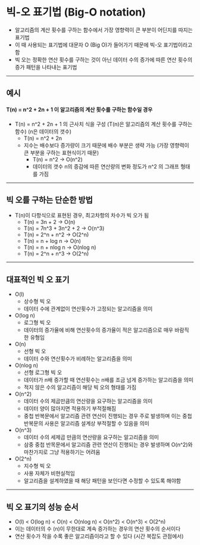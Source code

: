 # 빅-오 표기법 (Big-O notation)

- 알고리즘의 계산 횟수를 구하는 함수에서 가장 영향력이 큰 부분이 어딘지를 따지는 표기법
- 이 때 사용되는 표기법에 대문자 O (Big O)가 들어가기 때문에 빅-오 표기법이라고 함
- 빅 오는 정확한 연산 횟수를 구하는 것이 아닌 데이터 수의 증가에 따른 연산 횟수의 증가 패턴을 나타내는 표기법
  
---
## 예시

#### T(n) = n^2 + 2n + 1 이 알고리즘의 계산 횟수를 구하는 함수일 경우

- T(n) = n^2 + 2n + 1 의 근사치 식을 구성 (T(n)은 알고리즘의 계산 횟수를 구하는 함수) (n은 데이터의 갯수)
  - T(n) = n^2 + 2n
  - 지수는 배수보다 증가량이 크기 때문에 배수 부분은 생략 가능 (가장 영향력이 큰 부분을 구하는 표현식이기 때문) 
    - T(n) = n^2 -> O(n^2)
    - 데이터의 갯수 n의 증감에 따른 연산량의 변화 정도가 n^2 의 그래프 형태를 가짐
---

## 빅 오를 구하는 단순한 방법

- T(n)이 다항식으로 표현된 경우, 최고차항의 차수가 빅 오가 됨
  - T(n) = 3n + 2   -> O(n)
  - T(n) = 7n^3 + 3n^2 + 2  -> O(n^3)
  - T(n) = 2^n + n^2    -> O(2^n)
  - T(n) = n + log n    -> O(n)
  - T(n) = n + nlog n   -> O(nlog n)
  - T(n) = 2^n + n^3    -> O(2^n)
---
## 대표적인 빅 오 표기
- O(l)
  - 상수형 빅 오
  - 데이터 수에 관계없이 연산횟수가 고정되는 알고리즘을 의미
- O(log n)
  - 로그형 빅 오
  - 데이터의 증가율에 비해 연산횟수의 증가율이 적은 알고리즘으로 매우 바람직한 유형임
- O(n)
  - 선형 빅 오
  - 데이터 수와 연산횟수가 비례하는 알고리즘을 의미
- O(nlog n)
  - 선형 로그형 빅 오
  - 데이터가 n배 증가할 때 연산횟수는 n배를 조금 넘게 증가하는 알고리즘을 의미
  - 적지 않은 수의 알고리즘이 해당 빅 오의 형태를 가짐
- O(n^2)
  - 데이터 수의 제곱만큼의 연산량을 요구하는 알고리즘을 의미
  - 데이터 양이 많아지면 적용하기 부적절해짐
  - 중첩 반복문에서 알고리즘 관련 연산이 진행되는 경우 주로 발생하며 이는 중첩 반복문의 사용은 알고리즘 설계상 부적절할 수 있음을 의미
- O(n^3)
  - 데이터 수의 세제곱 만큼의 연산량을 요구하는 알고리즘을 의미
  - 삼중 중첩 반목문에서 알고리즘 관련 연산이 진행되는 경우 발생하며 O(n^2)와 마찬가지로 그냥 적용하기는 어려움
- O(2^n)  
  - 지수형 빅 오
  - 사용 자체가 비현실적임
  - 알고리즘을 설계하였을 때 해당 패턴을 보인다면 수정할 수 있도록 해야함
---
## 빅 오 표기의 성능 순서

- O(l) < O(log n) < O(n) < O(nlog n) < O(n^2) < O(n^3) < O(2^n)
- 이는 데이터의 수 (n)이 무한대로 계속 증가하는 경우의 연산 횟수의 순서이다
- 연산 횟수가 작을 수록 좋은 알고리즘이라고 할 수 있다 (시간 복잡도 관점에서)

